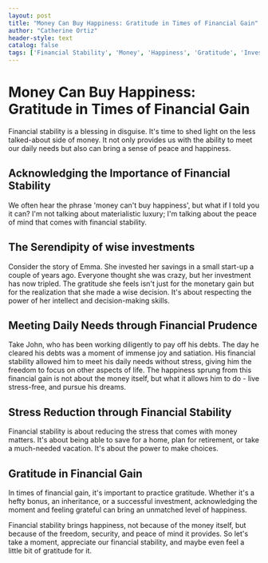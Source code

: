 ```yaml
---
layout: post
title: "Money Can Buy Happiness: Gratitude in Times of Financial Gain"
author: "Catherine Ortiz"
header-style: text
catalog: false
tags: ['Financial Stability', 'Money', 'Happiness', 'Gratitude', 'Investment', 'Peace of Mind', 'Stress Reduction', 'Financial Gain', 'Wellbeing']
---
```


# Money Can Buy Happiness: Gratitude in Times of Financial Gain

Financial stability is a blessing in disguise. It's time to shed light on the less talked-about side of money. It not only provides us with the ability to meet our daily needs but also can bring a sense of peace and happiness.

## Acknowledging the Importance of Financial Stability

We often hear the phrase 'money can't buy happiness', but what if I told you it can? I'm not talking about materialistic luxury; I'm talking about the peace of mind that comes with financial stability. 

## The Serendipity of wise investments

Consider the story of Emma. She invested her savings in a small start-up a couple of years ago. Everyone thought she was crazy, but her investment has now tripled. The gratitude she feels isn't just for the monetary gain but for the realization that she made a wise decision. It's about respecting the power of her intellect and decision-making skills. 

## Meeting Daily Needs through Financial Prudence

Take John, who has been working diligently to pay off his debts. The day he cleared his debts was a moment of immense joy and satiation. His financial stability allowed him to meet his daily needs without stress, giving him the freedom to focus on other aspects of life. The happiness sprung from this financial gain is not about the money itself, but what it allows him to do - live stress-free, and pursue his dreams.

## Stress Reduction through Financial Stability

Financial stability is about reducing the stress that comes with money matters. It's about being able to save for a home, plan for retirement, or take a much-needed vacation. It's about the power to make choices. 

## Gratitude in Financial Gain

In times of financial gain, it's important to practice gratitude. Whether it's a hefty bonus, an inheritance, or a successful investment, acknowledging the moment and feeling grateful can bring an unmatched level of happiness. 

Financial stability brings happiness, not because of the money itself, but because of the freedom, security, and peace of mind it provides. So let's take a moment, appreciate our financial stability, and maybe even feel a little bit of gratitude for it.